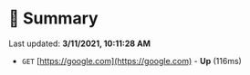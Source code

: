 # 📖 Summary
Last updated: **3/11/2021, 10:11:28 AM**

- `GET` [https://google.com](https://google.com) - **Up** (116ms)
